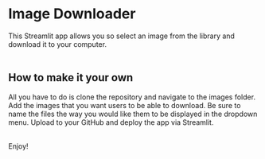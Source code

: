 # Image Downloader

This Streamlit app allows you so select an image from the library and download it to your computer. 
<br>
<br>

## How to make it your own
All you have to do is clone the repository and navigate to the images folder.  Add the images that you want users to be able to download.  Be sure to name the files the way you would like them to be displayed in the dropdown menu.  Upload to your GitHub and deploy the app via Streamlit.  
<br>

Enjoy!
